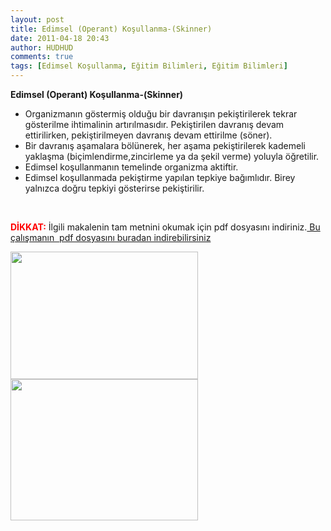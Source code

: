 ```yaml
---
layout: post
title: Edimsel (Operant) Koşullanma-(Skinner)
date: 2011-04-18 20:43
author: HUDHUD
comments: true
tags: [Edimsel Koşullanma, Eğitim Bilimleri, Eğitim Bilimleri]
---
```

<strong>Edimsel (Operant) Koşullanma-(Skinner)</strong>
<ul>
	<li><strong><strong><span style="font-weight: normal;">Organizmanın göstermiş olduğu bir davranışın pekiştirilerek tekrar gösterilme ihtimalinin artırılmasıdır. Pekiştirilen davranış devam ettirilirken, pekiştirilmeyen davranış devam ettirilme (söner).</span></strong></strong></li>
	<li><strong><strong><span style="font-weight: normal;"> Bir davranış aşamalara bölünerek, her aşama pekiştirilerek kademeli yaklaşma (biçimlendirme,zincirleme ya da şekil verme) yoluyla öğretilir.</span></strong></strong></li>
	<li><strong><strong><span style="font-weight: normal;">Edimsel koşullanmanın temelinde organizma aktiftir.</span></strong></strong></li>
	<li><strong><strong><span style="font-weight: normal;"> Edimsel koşullanmada pekiştirme yapılan tepkiye bağımlıdır. Birey yalnızca doğru tepkiyi gösterirse pekiştirilir.
</span></strong></strong></li>
</ul>
&nbsp;

<span style="color: #ff0000;"><strong>DİKKAT:</strong></span> İlgili makalenin tam metnini okumak için pdf dosyasını indiriniz.<a href="http://www.egitimvaktim.com/dosyalar/2011/04/klasik-tepkisel-kosullanma.pdf" target="_blank">
Bu çalışmanın  pdf dosyasını buradan indirebilirsiniz</a>

<strong><a href="http://www.egitimvaktim.com/dosyalar/2011/04/edimsel-kosullanma.jpg"><img class="alignnone size-medium wp-image-293" title="edimsel-kosullanma" alt="" src="http://www.egitimvaktim.com/dosyalar/2011/04/edimsel-kosullanma-300x204.jpg" width="300" height="204" /></a>
<a href="http://www.egitimvaktim.com/dosyalar/2011/04/edimsel-kosul.jpg"><img class="alignnone size-medium wp-image-294" title="edimsel-kosul" alt="" src="http://www.egitimvaktim.com/dosyalar/2011/04/edimsel-kosul-300x226.jpg" width="300" height="226" /></a></strong>

&nbsp;

&nbsp;

&nbsp;
